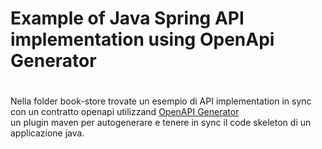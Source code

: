 # Example of Java Spring API implementation using OpenApi Generator
#
#
#
Nella folder book-store trovate un esempio di API implementation in sync con un contratto openapi utilizzand
 [OpenAPI Generator ](https://github.com/OpenAPITools/openapi-generator/tree/master/modules/openapi-generator-maven-plugin)  
un plugin maven per autogenerare e tenere in sync il code skeleton di un applicazione java.